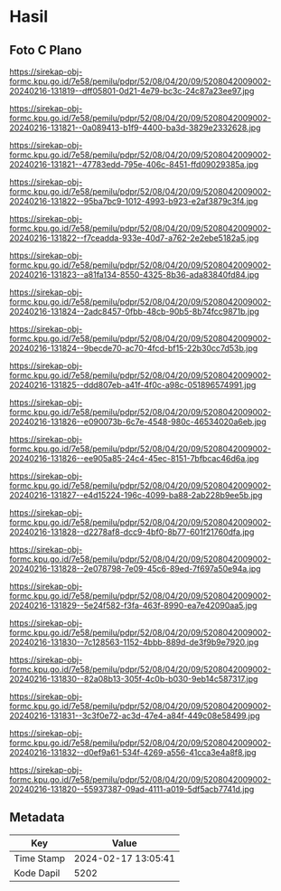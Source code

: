 # Hasil

## Foto C Plano

https://sirekap-obj-formc.kpu.go.id/7e58/pemilu/pdpr/52/08/04/20/09/5208042009002-20240216-131819--dff05801-0d21-4e79-bc3c-24c87a23ee97.jpg

https://sirekap-obj-formc.kpu.go.id/7e58/pemilu/pdpr/52/08/04/20/09/5208042009002-20240216-131821--0a089413-b1f9-4400-ba3d-3829e2332628.jpg

https://sirekap-obj-formc.kpu.go.id/7e58/pemilu/pdpr/52/08/04/20/09/5208042009002-20240216-131821--47783edd-795e-406c-8451-ffd09029385a.jpg

https://sirekap-obj-formc.kpu.go.id/7e58/pemilu/pdpr/52/08/04/20/09/5208042009002-20240216-131822--95ba7bc9-1012-4993-b923-e2af3879c3f4.jpg

https://sirekap-obj-formc.kpu.go.id/7e58/pemilu/pdpr/52/08/04/20/09/5208042009002-20240216-131822--f7ceadda-933e-40d7-a762-2e2ebe5182a5.jpg

https://sirekap-obj-formc.kpu.go.id/7e58/pemilu/pdpr/52/08/04/20/09/5208042009002-20240216-131823--a81fa134-8550-4325-8b36-ada83840fd84.jpg

https://sirekap-obj-formc.kpu.go.id/7e58/pemilu/pdpr/52/08/04/20/09/5208042009002-20240216-131824--2adc8457-0fbb-48cb-90b5-8b74fcc9871b.jpg

https://sirekap-obj-formc.kpu.go.id/7e58/pemilu/pdpr/52/08/04/20/09/5208042009002-20240216-131824--9becde70-ac70-4fcd-bf15-22b30cc7d53b.jpg

https://sirekap-obj-formc.kpu.go.id/7e58/pemilu/pdpr/52/08/04/20/09/5208042009002-20240216-131825--ddd807eb-a41f-4f0c-a98c-051896574991.jpg

https://sirekap-obj-formc.kpu.go.id/7e58/pemilu/pdpr/52/08/04/20/09/5208042009002-20240216-131826--e090073b-6c7e-4548-980c-46534020a6eb.jpg

https://sirekap-obj-formc.kpu.go.id/7e58/pemilu/pdpr/52/08/04/20/09/5208042009002-20240216-131826--ee905a85-24c4-45ec-8151-7bfbcac46d6a.jpg

https://sirekap-obj-formc.kpu.go.id/7e58/pemilu/pdpr/52/08/04/20/09/5208042009002-20240216-131827--e4d15224-196c-4099-ba88-2ab228b9ee5b.jpg

https://sirekap-obj-formc.kpu.go.id/7e58/pemilu/pdpr/52/08/04/20/09/5208042009002-20240216-131828--d2278af8-dcc9-4bf0-8b77-601f21760dfa.jpg

https://sirekap-obj-formc.kpu.go.id/7e58/pemilu/pdpr/52/08/04/20/09/5208042009002-20240216-131828--2e078798-7e09-45c6-89ed-7f697a50e94a.jpg

https://sirekap-obj-formc.kpu.go.id/7e58/pemilu/pdpr/52/08/04/20/09/5208042009002-20240216-131829--5e24f582-f3fa-463f-8990-ea7e42090aa5.jpg

https://sirekap-obj-formc.kpu.go.id/7e58/pemilu/pdpr/52/08/04/20/09/5208042009002-20240216-131830--7c128563-1152-4bbb-889d-de3f9b9e7920.jpg

https://sirekap-obj-formc.kpu.go.id/7e58/pemilu/pdpr/52/08/04/20/09/5208042009002-20240216-131830--82a08b13-305f-4c0b-b030-9eb14c587317.jpg

https://sirekap-obj-formc.kpu.go.id/7e58/pemilu/pdpr/52/08/04/20/09/5208042009002-20240216-131831--3c3f0e72-ac3d-47e4-a84f-449c08e58499.jpg

https://sirekap-obj-formc.kpu.go.id/7e58/pemilu/pdpr/52/08/04/20/09/5208042009002-20240216-131832--d0ef9a61-534f-4269-a556-41cca3e4a8f8.jpg

https://sirekap-obj-formc.kpu.go.id/7e58/pemilu/pdpr/52/08/04/20/09/5208042009002-20240216-131820--55937387-09ad-4111-a019-5df5acb7741d.jpg


## Metadata

| Key        | Value               |
| ---------- | ------------------- |
| Time Stamp | 2024-02-17 13:05:41 |
| Kode Dapil | 5202                |



